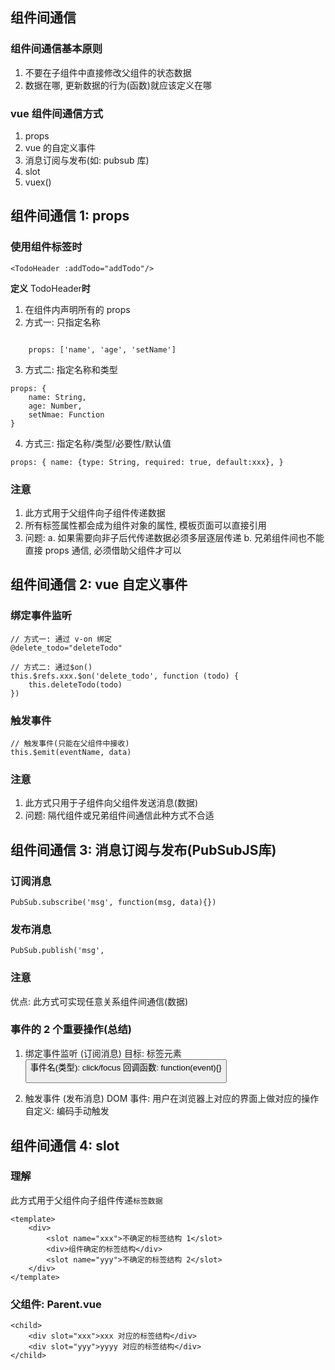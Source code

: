 ## **组件间通信** 

### **组件间通信基本原则**

1) 不要在子组件中直接修改父组件的状态数据 
2) 数据在哪, 更新数据的行为(函数)就应该定义在哪



### **vue** **组件间通信方式**

1) props 
2) vue 的自定义事件 
3) 消息订阅与发布(如: pubsub 库) 
4) slot 
5) vuex()



## **组件间通信** **1: props**

### **使用组件标签时**

```
<TodoHeader :addTodo="addTodo"/>
```

**定义** TodoHeader**时**

1) 在组件内声明所有的 props 
2) 方式一: 只指定名称 

```

	props: ['name', 'age', 'setName']
```

3) 方式二: 指定名称和类型

```
props: { 
	name: String, 
	age: Number, 
	setNmae: Function 
}
```

4) 方式三: 指定名称/类型/必要性/默认值

```
props: { name: {type: String, required: true, default:xxx}, }
```



### **注意**

1) 此方式用于父组件向子组件传递数据 
2) 所有标签属性都会成为组件对象的属性, 模板页面可以直接引用 
3) 问题: 
	a. 如果需要向非子后代传递数据必须多层逐层传递 
	b. 兄弟组件间也不能直接 props 通信, 必须借助父组件才可以





## **组件间通信** **2: vue** **自定义事件**

### **绑定事件监听** 

```
// 方式一: 通过 v-on 绑定 
@delete_todo="deleteTodo" 

// 方式二: 通过$on() 
this.$refs.xxx.$on('delete_todo', function (todo) { 
	this.deleteTodo(todo) 
})
```

### **触发事件**

```
// 触发事件(只能在父组件中接收) 
this.$emit(eventName, data)
```



### **注意**

1) 此方式只用于子组件向父组件发送消息(数据) 
2) 问题: 隔代组件或兄弟组件间通信此种方式不合适



## **组件间通信** **3:** **消息订阅与发布(PubSubJS**库)

### **订阅消息**

```
PubSub.subscribe('msg', function(msg, data){})
```

### **发布消息**

```
PubSub.publish('msg',
```

### **注意** 

优点: 此方式可实现任意关系组件间通信(数据) 



### **事件的** **2** **个重要操作**(总结)

1) 绑定事件监听 (订阅消息) 
	目标: 标签元素 <button> 
	事件名(类型): click/focus 
	回调函数: function(event){} 
	
2) 触发事件 (发布消息) 
	DOM 事件: 用户在浏览器上对应的界面上做对应的操作 
	自定义: 编码手动触发



## 组件间通信 4: slot

### **理解**

此方式用于父组件向子组件传递`标签数据`

```
<template> 
	<div>
		<slot name="xxx">不确定的标签结构 1</slot> 
		<div>组件确定的标签结构</div> 
		<slot name="yyy">不确定的标签结构 2</slot> 
	</div> 
</template>
```



### **父组件: Parent.vue**

```
<child>
	<div slot="xxx">xxx 对应的标签结构</div>
	<div slot="yyy">yyyy 对应的标签结构</div> 
</child>
```





